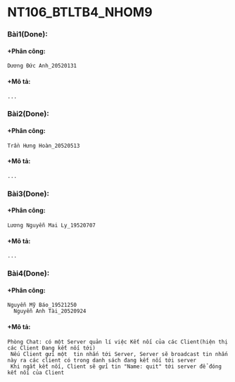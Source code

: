# NT106_BTLTB4_NHOM9

### Bài1(Done):

#### +Phân công:

    Dương Đức Anh_20520131

#### +Mô tả:

    ...

### Bài2(Done):

#### +Phân công:

    Trần Hưng Hoàn_20520513

#### +Mô tả:

    ...

### Bài3(Done):

#### +Phân công:

    Lương Nguyễn Mai Ly_19520707

#### +Mô tả:

    ...

### Bài4(Done):

#### +Phân công:

    Nguyễn Mỹ Báo_19521250
      Nguyễn Anh Tài_20520924

#### +Mô tả:

    Phòng Chat: có một Server quản lí việc Kết nối của các Client(hiện thị các Client Đang kết nối tới)
     Nếu Client gửi một  tin nhắn tới Server, Server sẽ broadcast tin nhắn này ra các client có trong danh sách đang kết nối tới server
     Khi ngắt kết nối, Client sẽ gửi tin "Name: quit" tới server để đóng kết nối của Client
